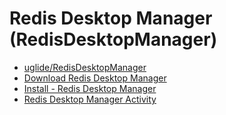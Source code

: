 # Redis Desktop Manager (RedisDesktopManager)

- [uglide/RedisDesktopManager](https://github.com/uglide/RedisDesktopManager)
- [Download Redis Desktop Manager](https://redisdesktop.com/download)
- [Install - Redis Desktop Manager](https://docs.redisdesktop.com/en/0.9/install/)
- [Redis Desktop Manager Activity](https://sourceforge.net/p/redisdesktopmanager/activity/?page=0&limit=100#5bbf2792f0d3470a6b4b9bbf)
